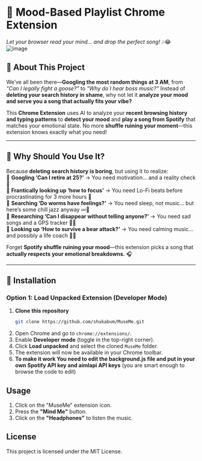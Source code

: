 # 🎵 Mood-Based Playlist Chrome Extension  
*Let your browser read your mind… and drop the perfect song!* 🎶😂  
![image](https://github.com/user-attachments/assets/186a8f22-d2da-4cce-9590-16e6395d5d31)

## 🚀 About This Project  
We’ve all been there—**Googling the most random things at 3 AM**, from *"Can I legally fight a goose?"* to *"Why do I hear boss music?"* Instead of **deleting your search history in shame**, why not let it **analyze your mood and serve you a song that actually fits your vibe?**  

This **Chrome Extension** uses AI to analyze your **recent browsing history and typing patterns** to **detect your mood** and **play a song from Spotify** that matches your emotional state. No more **shuffle ruining your moment**—this extension knows exactly what you need!  

---

## 🤔 Why Should You Use It?  
Because **deleting search history is boring**, but using it to realize:  
🔹 **Googling ‘Can I retire at 25?’** → You need motivation… and a reality check 💸  
🔹 **Frantically looking up ‘how to focus’** → You need Lo-Fi beats before procrastinating for 3 more hours 🎵  
🔹 **Searching ‘Do worms have feelings?’** → You need sleep, not music… but here’s some chill jazz anyway 💤🎷  
🔹 **Researching ‘Can I disappear without telling anyone?’** → You need sad songs and a GPS tracker 📍💀  
🔹 **Looking up ‘How to survive a bear attack?’** → You need calming music… and possibly a life coach 🐻😨  

Forget **Spotify shuffle ruining your mood**—this extension picks a song that **actually respects your emotional breakdowns.** 🎧  

---

## 🔧 Installation  
### **Option 1: Load Unpacked Extension (Developer Mode)**
1. **Clone this repository**  
   ```bash
   git clone https://github.com/shukabum/MuseMe.git
2. Open Chrome and go to `chrome://extensions/`.
3. Enable **Developer mode** (toggle in the top-right corner).
4. Click **Load unpacked** and select the cloned `MuseMe` folder.
5. The extension will now be available in your Chrome toolbar.
6. **To make it work You need to edit the background.js file and put in your own Spotify API key and aimlapi API keys** (you are smart enough to browse the code to edit)

## Usage
1. Click on the "MuseMe" extension icon.
2. Press the **"Mind Me"** button.
3. Click on the **"Headphones"** to listen the music.

## License
This project is licensed under the MIT License.

